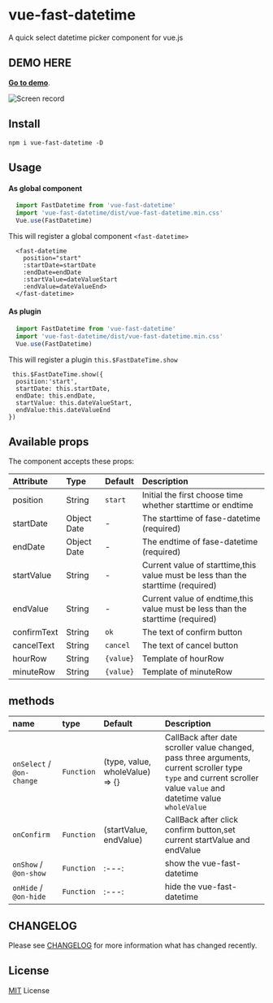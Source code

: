 # vue-fast-datetime
A quick select datetime picker component for vue.js

## DEMO HERE
**[Go to demo](https://zeethan.github.io/#/global)**.

![Screen record](https://zeethan.github.io/assets/images/vue-fastdatetime-screenshot.gif)

## Install
```shell
npm i vue-fast-datetime -D
```

## Usage
#### As global component
```main.js
  import FastDatetime from 'vue-fast-datetime'
  import 'vue-fast-datetime/dist/vue-fast-datetime.min.css'
  Vue.use(FastDatetime)
```
This will register a global component `<fast-datetime>`

```
  <fast-datetime
    position="start"
    :startDate=startDate
    :endDate=endDate
    :startValue=dateValueStart
    :endValue=dateValueEnd>
  </fast-datetime>
```

#### As plugin
```js
  import FastDatetime from 'vue-fast-datetime'
  import 'vue-fast-datetime/dist/vue-fast-datetime.min.css'
  Vue.use(FastDatetime)
```
This will register a plugin `this.$FastDateTime.show`

```
 this.$FastDateTime.show({
  position:'start',
  startDate: this.startDate,
  endDate: this.endDate,
  startValue: this.dateValueStart,
  endValue:this.dateValueEnd
})
```

## Available props
The component accepts these props:

| Attribute        | Type                                            | Default              | Description      |
| :--------------- | :---------------------------------------------- | :------------------- | :----------------|
| position         | String											 | `start`              | Initial the first choose time whether starttime or endtime  |
| startDate        | Object Date                                     | -                    | The starttime of fase-datetime (required)                   |
| endDate          | Object Date                                     | -                    | The endtime of fase-datetime (required)                     |
| startValue       | String                                          | -                    | Current value of starttime,this value must be less than the starttime (required)                   |
| endValue         | String                                          | -                    | Current value of endtime,this value must be less than the starttime (required)                   |
| confirmText      | String                                          | `ok`                 | The text of confirm button                   |
| cancelText       | String                                          | `cancel`             | The text of cancel button                 |
| hourRow          | String                                          | `{value}`            | Template of hourRow                 |
| minuteRow        | String                                          | `{value}`            | Template of minuteRow                 |

## methods

| name                       | type               | Default              | Description      |
| :------------------------- | :----------------- | :------------------- | :----------------|
| `onSelect` / `@on-change`  | `Function`         | (type, value, wholeValue) => {} | CallBack after date scroller value changed, pass three arguments, current scroller type `type` and current scroller value `value` and datetime value `wholeValue` |
| `onConfirm`                | `Function`         | (startValue, endValue) | CallBack after click confirm button,set current startValue and endValue |
| `onShow` / `@on-show`      | `Function`         | :---:                | show the vue-fast-datetime |
| `onHide` / `@on-hide`      | `Function`         | :---:                | hide the vue-fast-datetime |

## CHANGELOG
Please see [CHANGELOG](CHANGELOG.md) for more information what has changed recently.

## License
[MIT](LICENSE.txt) License
